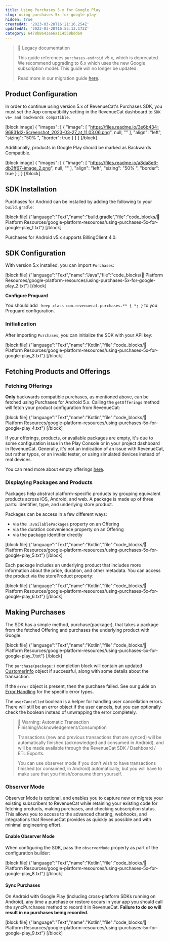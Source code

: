 ```yaml
---
title: Using Purchases 5.x for Google Play
slug: using-purchases-5x-for-google-play
hidden: true
createdAt: '2023-03-28T16:21:16.254Z'
updatedAt: '2023-03-28T16:55:13.172Z'
category: 6478b8643a66a114558bdd69
---
```

> 🚧 Legacy documentation
> 
> This guide references `purchases-android` v5.x, which is deprecated. We recommend upgrading to 6.x which uses the new Google subscription model. This guide will no longer be updated.
> 
> Read more in our migration guide [here](doc:android-native-5x-to-6x-migration).

## Product Configuration

In order to continue using version 5.x of RevenueCat's Purchases SDK, you must set the App compatibility setting in the RevenueCat dashboard to `SDK v6+ and backwards compatible`.

[block:image]
{
  "images": [
    {
      "image": [
        "https://files.readme.io/3e6b434-96831d2-Screenshot_2023-03-27_at_11.03.06.png",
        null,
        ""
      ],
      "align": "left",
      "sizing": "50% ",
      "border": true
    }
  ]
}
[/block]



Additionally, products in Google Play should be marked as Backwards Compatible.

[block:image]
{
  "images": [
    {
      "image": [
        "https://files.readme.io/a8da8e6-db3ff67-image_2.png",
        null,
        ""
      ],
      "align": "left",
      "sizing": "50% ",
      "border": true
    }
  ]
}
[/block]



## SDK Installation

Purchases for Android can be installed by adding the following to your `build.gradle`:

[block:file]
{"language":"Text","name":"build.gradle","file":"code_blocks/📙 Platform Resources/google-platform-resources/using-purchases-5x-for-google-play_1.txt"}
[/block]



Purchases for Android v5.x supports BillingClient 4.0.

## SDK Configuration

With version 5.x installed, you can import `Purchases`:

[block:file]
{"language":"Text","name":"Java","file":"code_blocks/📙 Platform Resources/google-platform-resources/using-purchases-5x-for-google-play_2.txt"}
[/block]



**Configure Proguard**

You should add `-keep class com.revenuecat.purchases.** { *; }` to you Proguard configuration.

### Initialization

After importing `Purchases`, you can initialize the SDK with your API key:

[block:file]
{"language":"Text","name":"Kotlin","file":"code_blocks/📙 Platform Resources/google-platform-resources/using-purchases-5x-for-google-play_3.txt"}
[/block]



## Fetching Products and Offerings

### Fetching Offerings

**Only** backwards compatible purchases, as mentioned above, can be fetched using Purchases for Android 5.x. Calling the `getOfferings` method will fetch your product configuration from RevenueCat:

[block:file]
{"language":"Text","name":"Kotlin","file":"code_blocks/📙 Platform Resources/google-platform-resources/using-purchases-5x-for-google-play_4.txt"}
[/block]



If your offerings, products, or available packages are empty, it's due to some configuration issue in the Play Console or in your project dashboard in RevenueCat. Generally, it's not an indication of an issue with RevenueCat, but rather typos, or an invalid tester, or using simulated devices instead of real devices. 

You can read more about empty offerings [here](https://community.revenuecat.com/sdks-51/why-are-offerings-or-products-empty-124).

### Displaying Packages and Products

Packages help abstract platform-specific products by grouping equivalent products across iOS, Android, and web. A package is made up of three parts: identifier, type, and underlying store product.

Packages can be access in a few different ways:

- via the `.availablePackages` property on an Offering
- via the duration convenience property on an Offering
- via the package identifier directly

[block:file]
{"language":"Text","name":"Kotlin","file":"code_blocks/📙 Platform Resources/google-platform-resources/using-purchases-5x-for-google-play_5.txt"}
[/block]



Each package includes an underlying product that includes more information about the price, duration, and other metadata. You can access the product via the storeProduct property:

[block:file]
{"language":"Text","name":"Kotlin","file":"code_blocks/📙 Platform Resources/google-platform-resources/using-purchases-5x-for-google-play_6.txt"}
[/block]



## Making Purchases

The SDK has a simple method, purchase(package:), that takes a package from the fetched Offering and purchases the underlying product with Google:

[block:file]
{"language":"Text","name":"Kotlin","file":"code_blocks/📙 Platform Resources/google-platform-resources/using-purchases-5x-for-google-play_7.txt"}
[/block]



The `purchase(package:)` completion block will contain an updated [CustomerInfo](https://www.revenuecat.com/docs/customer-info) object if successful, along with some details about the transaction.

If the `error` object is present, then the purchase failed. See our guide on [Error Handling](https://www.revenuecat.com/docs/errors) for the specific error types.

The `userCancelled` boolean is a helper for handling user cancellation errors. There will still be an error object if the user cancels, but you can optionally check the boolean instead of unwrapping the error completely.

> 🚧 Warning: Automatic Transaction Finishing/Acknowledgement/Consumption
> 
> Transactions (new and previous transactions that are synced) will be automatically finished (acknowledged and consumed in Android), and will be made available through the RevenueCat SDK / Dashboard / ETL Exports.
> 
> You can use observer mode if you don't wish to have transactions finished (or consumed, in Android) automatically, but you will have to make sure that you finish/consume them yourself.

### Observer Mode

Observer Mode is optional, and enables you to capture new or migrate your existing subscribers to RevenueCat while retaining your existing code for fetching products, making purchases, and checking subscription status. This allows you to access to the advanced charting, webhooks, and integrations that RevenueCat provides as quickly as possible and with minimal engineering effort.

#### Enable Observer Mode

When configuring the SDK, pass the `observerMode` property as part of the configuration builder:

[block:file]
{"language":"Text","name":"Kotlin","file":"code_blocks/📙 Platform Resources/google-platform-resources/using-purchases-5x-for-google-play_8.txt"}
[/block]



#### Sync Purchases

On Android with Google Play (including cross-platform SDKs running on Android), any time a purchase or restore occurs in your app you should call the syncPurchases method to record it in RevenueCat. **Failure to do so will result in no purchases being recorded.**

[block:file]
{"language":"Text","name":"Kotlin","file":"code_blocks/📙 Platform Resources/google-platform-resources/using-purchases-5x-for-google-play_9.txt"}
[/block]